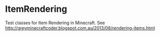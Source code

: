 ItemRendering
=============

Test classes for Item Rendering in Minecraft.
See http://greyminecraftcoder.blogspot.com.au/2013/08/rendering-items.html

